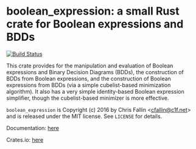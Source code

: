 boolean\_expression: a small Rust crate for Boolean expressions and BDDs
========================================================================

[![Build Status](https://travis-ci.org/cfallin/boolean_expression.svg?branch=master)](https://travis-ci.org/cfallin/boolean_expression)

This crate provides for the manipulation and evaluation of Boolean expressions
and Binary Decision Diagrams (BDDs), the construction of BDDs from Boolean
expressions, and the construction of Boolean expressions from BDDs (via a
simple cubelist-based minimization algorithm). It also has a very simple
identity-based Boolean expression simplifier, though the cubelist-based
minimizer is more effective.

`boolean_expression` is Copyright (c) 2016 by Chris Fallin &lt;cfallin@c1f.net&gt;
and is released under the MIT license. See `LICENSE` for details.

Documentation: [here](https://cfallin.github.io/boolean_expression/boolean_expression/)

Crates.io: [here](https://crates.io/crates/boolean_expression)
